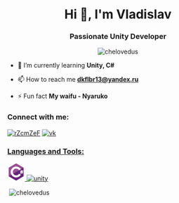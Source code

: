 <h1 align="center">Hi 👋, I'm Vladislav</h1>
<h3 align="center">Passionate Unity Developer</h3>

<p align="center"> <img src="https://komarev.com/ghpvc/?username=chelovedus&label=Profile%20views&color=0e75b6&style=flat" alt="chelovedus" /> </p>

- 🌱 I’m currently learning **Unity, C#**

- 📫 How to reach me **dkflbr13@yandex.ru**

- ⚡ Fun fact **My waifu - Nyaruko**

<h3 align="left">Connect with me:</h3>
<p align="left">
<a href="https://discord.gg/rZcmZeF" target="blank"><img align="center" src="https://raw.githubusercontent.com/rahuldkjain/github-profile-readme-generator/master/src/images/icons/Social/discord.svg" alt="rZcmZeF" height="30" width="40" /></a> <a href="https://vk.com/fbivladislav" target="_blank" rel="noreferrer"> <img align="center" src="https://i121.fastpic.org/thumb/2023/0524/1b/_08cfaae5209051747f8924cb2e4fe51b.jpeg" border="0" alt="vk" width="30" height="30"/>
</p>

<h3 align="left">Languages and Tools:</h3>
<p align="left"> <a href="https://learn.microsoft.com/en-us/dotnet/csharp/" target="_blank" rel="noreferrer"> <img src="https://raw.githubusercontent.com/devicons/devicon/master/icons/csharp/csharp-original.svg" alt="csharp" width="40" height="40"/> </a> <a href="https://unity.com/" target="_blank" rel="noreferrer"> <img src="https://www.vectorlogo.zone/logos/unity3d/unity3d-icon.svg" alt="unity" width="40" height="40"/> </a> </p>

<p>&nbsp;<img align="center" src="https://github-readme-stats.vercel.app/api?username=chelovedus&show_icons=true&theme=dark&locale=en" alt="chelovedus" /></p>
